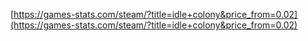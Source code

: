 


[https://games-stats.com/steam/?title=idle+colony&price_from=0.02](https://games-stats.com/steam/?title=idle+colony&price_from=0.02)
